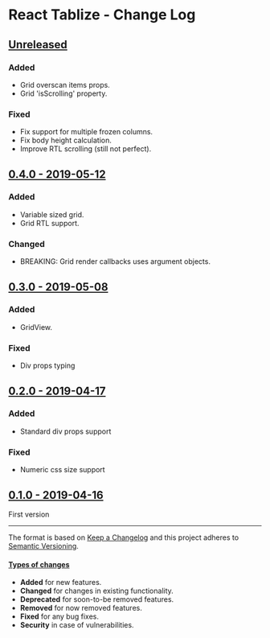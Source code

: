 # React Tablize - Change Log

## [Unreleased](https://github.com/alonrbar/react-tablize/tree/develop)

### Added

- Grid overscan items props.
- Grid 'isScrolling' property.

### Fixed

- Fix support for multiple frozen columns.
- Fix body height calculation.
- Improve RTL scrolling (still not perfect).

## [0.4.0 - 2019-05-12](https://github.com/alonrbar/react-tablize/tree/v0.4.0)

### Added

- Variable sized grid.
- Grid RTL support.

### Changed

- BREAKING: Grid render callbacks uses argument objects.

## [0.3.0 - 2019-05-08](https://github.com/alonrbar/react-tablize/tree/v0.3.0)

### Added

- GridView.

### Fixed

- Div props typing

## [0.2.0 - 2019-04-17](https://github.com/alonrbar/react-tablize/tree/v0.2.0)

### Added

- Standard div props support

### Fixed

- Numeric css size support

## [0.1.0 - 2019-04-16](https://github.com/alonrbar/react-tablize/tree/v0.1.0)

First version

---

The format is based on [Keep a Changelog](http://keepachangelog.com/) and this project adheres to [Semantic Versioning](http://semver.org/).

#### [Types of changes](http://keepachangelog.com)

- **Added** for new features.
- **Changed** for changes in existing functionality.
- **Deprecated** for soon-to-be removed features.
- **Removed** for now removed features.
- **Fixed** for any bug fixes.
- **Security** in case of vulnerabilities.